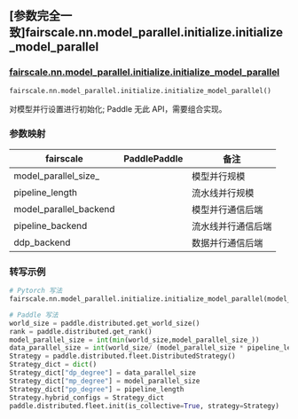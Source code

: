 ## [参数完全一致]fairscale.nn.model_parallel.initialize.initialize_model_parallel

### [fairscale.nn.model_parallel.initialize.initialize_model_parallel](https://github.com/facebookresearch/fairscale/blob/164cc0f3170b4a3951dd84dda29c3e1504ac4d6e/fairscale/nn/model_parallel/initialize.py#L41)

```python
fairscale.nn.model_parallel.initialize.initialize_model_parallel()
```

对模型并行设置进行初始化; Paddle 无此 API，需要组合实现。

### 参数映射

| fairscale | PaddlePaddle | 备注     |
| --------- | ------------ | -------- |
| model_parallel_size_ | | 模型并行规模 |
| pipeline_length | | 流水线并行规模 |
| model_parallel_backend | | 模型并行通信后端 |
| pipeline_backend | | 流水线并行通信后端 |
| ddp_backend     | | 数据并行通信后端|

### 转写示例

```python
# Pytorch 写法
fairscale.nn.model_parallel.initialize.initialize_model_parallel(model_parallel_size_=model_parallel_size_,pipeline_length=pipeline_length)

# Paddle 写法
world_size = paddle.distributed.get_world_size()
rank = paddle.distributed.get_rank()
model_parallel_size = int(min(world_size,model_parallel_size_))
data_parallel_size = int(world_size/ (model_parallel_size * pipeline_length))
Strategy = paddle.distributed.fleet.DistributedStrategy()
Strategy_dict = dict()
Strategy_dict["dp_degree"] = data_parallel_size
Strategy_dict["mp_degree"] = model_parallel_size
Strategy_dict["pp_degree"] = pipeline_length
Strategy.hybrid_configs = Strategy_dict
paddle.distributed.fleet.init(is_collective=True, strategy=Strategy)
```
